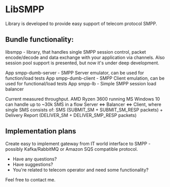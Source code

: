 LibSMPP
====================================
Library is developed to provide easy support of telecom protocol SMPP.

Bundle functionality:
----------------------------
libsmpp - library, that handles single SMPP session control, packet encode/decode and data exchange with your application via channels.
Also session pool support is presented, but now it's under deep development.

App smpp-dumb-server - SMPP Server emulator, can be used for function/load tests
App smpp-dumb-client - SMPP Client emulation, can be used for functional/load tests
App smpp-lb - Simple SMPP session load balancer

Current measured throughput.
AMD Ryzen 3600 running MS Windows 10 can handle up to ~30k SMS in a flow Server <=> Balancer <=> Client, where single SMS consists of: SMS (SUBMIT_SM + SUBMIT_SM_RESP packets) + Delivery Report (DELIVER_SM + DELIVER_SMP_RESP packets)

Implementation plans
----------------------------
Create easy to implement gateway from IT world interface to SMPP - possibly Kafka/RabbitMQ or Amazon SQS compatible protocol.

- Have any questions?
- Have suggestions?
- You're related to telecom operator and need some functionality?

Feel free to contact me.